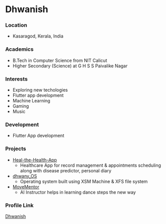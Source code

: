 # Dhwanish

### Location

- Kasaragod, Kerala, India

### Academics

- B.Tech in Computer Science from NIT Calicut
- Higher Secondary (Science) at G H S S Paivalike Nagar

### Interests

- Exploring new techologies
- Flutter app development
- Machine Learning
- Gaming
- Music

### Development

- Flutter App development

### Projects

- [Heal-the-Health-App](https://github.com/dhwanish-3/Heal-the-Health-App) 
    - Healthcare App for record management & appointments scheduling along with disease predictor, personal diary
- [dhwany_OS](https://github.com/dhwanish-3/dhwanY_OS)
    - Operating system built using XSM Machine & XFS file system
- [MoveMentor](https://github.com/dhwanish-3/MoveMentor)
    - AI Instructor helps in learning dance steps the new way

### Profile Link

[Dhwanish](https://github.com/dhwanish-3)